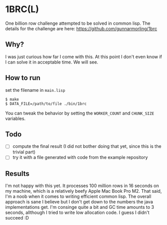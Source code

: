 # 1BRC(L)

One billion row challenge attempted to be solved in common lisp. 
The details for the challenge are here: https://github.com/gunnarmorling/1brc


## Why?

I was just curious how far I come with this. At this point I don't even know if I can solve it in acceptable time.
We will see.

## How to run 

set the filename in `main.lisp`

  ``` shell
$ make
$ DATA_FILE=/path/to/file ./bin/1brc 
  ```
  
You can tweak the behavior by setting the `WORKER_COUNT` and `CHUNK_SIZE` variables.

## Todo 

- [ ] compute the final result (I did not bother doing that yet, since this is the trivial part)
- [ ] try it with a file generated with code from the example repository 

## Results

I'm not happy with this yet. It processes 100 million rows in 16 seconds on my machine, which is a relatively beefy Apple Mac Book Pro M2.
That said, I'm a noob when it comes to writing efficient common lisp. 
The overall approach is sane I believe but I don't get down to the numbers the java implementations get.
I'm consinge quite a bit and GC time amounts to 3 seconds, allthough I tried to write low allocation code. I guess I didn't succeed :D 


  
